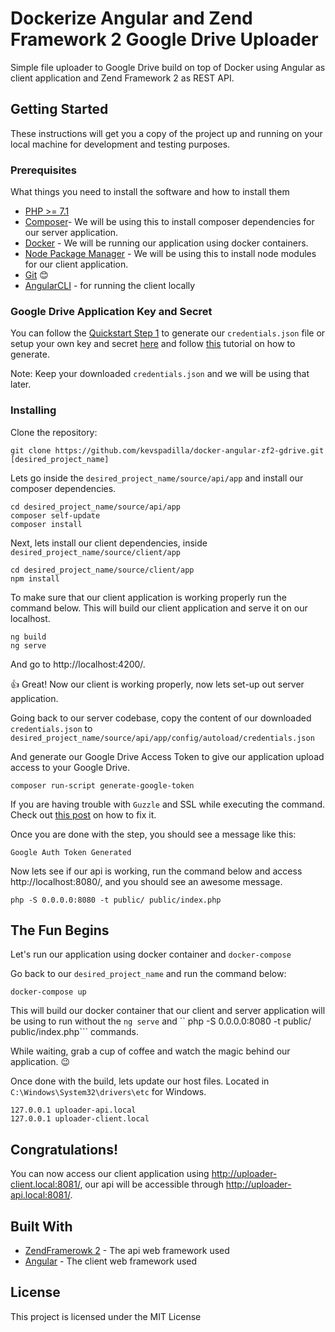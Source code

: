 # Dockerize Angular and Zend Framework 2 Google Drive Uploader

Simple file uploader to Google Drive build on top of Docker using Angular as client application and Zend Framework 2 as REST API.

## Getting Started

These instructions will get you a copy of the project up and running on your local machine for development and testing purposes. 

### Prerequisites

What things you need to install the software and how to install them

- [PHP >= 7.1](http://www.wampserver.com/en/) 
- [Composer](https://getcomposer.org/download/)- We will be using this to install composer dependencies for our server application.
- [Docker](https://www.docker.com/) - We will be running our application using docker containers.
- [Node Package Manager](https://nodejs.org/en/) - We will be using this to install node modules for our client application.
- [Git](https://git-scm.com/) :blush:
- [AngularCLI](https://cli.angular.io/) - for running the client locally

### Google Drive Application Key and Secret

You can follow the [Quickstart Step 1](https://developers.google.com/drive/api/v3/quickstart/php) to generate our ```credentials.json``` file or setup your own key and secret [here](https://console.developers.google.com/apis/credentials) and follow [this](https://www.iperiusbackup.net/en/how-to-enable-google-drive-api-and-get-client-credentials/) tutorial on how to generate.

Note: Keep your downloaded ```credentials.json``` and we will be using that later.

### Installing

Clone the repository:
```
git clone https://github.com/kevspadilla/docker-angular-zf2-gdrive.git [desired_project_name]
```
Lets go inside the ```desired_project_name/source/api/app``` and install our composer dependencies. 
```
cd desired_project_name/source/api/app
composer self-update
composer install
```

Next, lets install our client dependencies, inside ```desired_project_name/source/client/app```
```
cd desired_project_name/source/client/app
npm install
```

To make sure that our client application is working properly run the command below. This will build our client application and serve it on our localhost.
```
ng build
ng serve
```
And go to http://localhost:4200/. 

:+1: Great! Now our client is working properly, now lets set-up out server application.

Going back to our server codebase, copy the content of our downloaded ```credentials.json``` to ```desired_project_name/source/api/app/config/autoload/credentials.json```

And generate our Google Drive Access Token to give our application upload access to your Google Drive.
```
composer run-script generate-google-token
```
If you are having trouble with ```Guzzle``` and SSL while executing the command. Check out [this post](https://stackoverflow.com/questions/24611640/curl-60-ssl-certificate-unable-to-get-local-issuer-certificate) on how to fix it.

Once you are done with the step, you should see a message like this: 
```
Google Auth Token Generated
```

Now lets see if our api is working, run the command below and access http://localhost:8080/, and you should see an awesome message.
```
php -S 0.0.0.0:8080 -t public/ public/index.php
```

## The Fun Begins

Let's run our application using docker container and ``docker-compose``

Go back to our ``desired_project_name`` and run the command below:
```
docker-compose up
```
This will build our docker container that our client and server application will be using to run without the ``ng serve`` and `` php -S 0.0.0.0:8080 -t public/ public/index.php``` commands.

While waiting, grab a cup of coffee and watch the magic behind our application. :wink:

Once done with the build, lets update our host files. Located in ``C:\Windows\System32\drivers\etc`` for Windows.
```
127.0.0.1 uploader-api.local
127.0.0.1 uploader-client.local
```

## Congratulations! 

You can now access our client application using http://uploader-client.local:8081/, our api will be accessible through http://uploader-api.local:8081/.

## Built With

* [ZendFramerowk 2](https://github.com/zendframework/ZendSkeletonApplication) - The api web framework used
* [Angular](https://angular.io/) - The client web framework used

## License

This project is licensed under the MIT License

